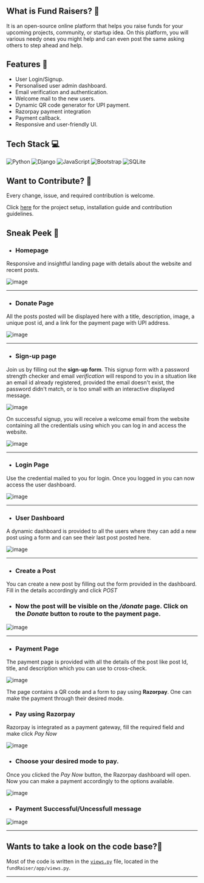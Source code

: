 ## What is Fund Raisers? 🤔
It is an open-source online platform that helps you raise funds for your upcoming projects, community, or startup idea. On this platform, you will various needy ones you might help and can even post the same asking others to step ahead and help.

## Features 💫
+ User Login/Signup.
+ Personalised user admin dashboard.
+ Email verification and authentication.
+ Welcome mail to the new users.
+ Dynamic QR code generator for UPI payment.
+ Razorpay payment integration
+ Payment callback.
+ Responsive and user-friendly UI.

## Tech Stack 💻
![Python](https://img.shields.io/badge/python-3670A0?style=for-the-badge&logo=python&logoColor=ffdd54) ![Django](https://img.shields.io/badge/django-%23092E20.svg?style=for-the-badge&logo=django&logoColor=white) ![JavaScript](https://img.shields.io/badge/javascript-%23323330.svg?style=for-the-badge&logo=javascript&logoColor=%23F7DF1E) ![Bootstrap](https://img.shields.io/badge/bootstrap-%23563D7C.svg?style=for-the-badge&logo=bootstrap&logoColor=white) ![SQLite](https://img.shields.io/badge/sqlite-%2307405e.svg?style=for-the-badge&logo=sqlite&logoColor=white)

## Want to Contribute? 🤝

Every change, issue, and required contribution is welcome.


Click [here](https://github.com/nikhil25803/fundRaiser/blob/main/contribution.md) for the project setup, installation guide and contribution guidelines.

## Sneak Peek 👀

+ ### **Homepage** 
Responsive and insightful landing page with details about the website and recent posts.

![image](https://user-images.githubusercontent.com/93156825/218273180-403abf45-20ca-4fc2-8278-f01d0bbc1b79.png)

---
+ ### **Donate Page**
All the posts posted will be displayed here with a title, description, image, a unique post id, and a link for the payment page with UPI address.

![image](https://user-images.githubusercontent.com/93156825/218273212-91676ab0-a321-4989-adbc-89fc51e3193b.png)

---

+ ### **Sign-up page**  
Join us by filling out the **sign-up form**. This signup form with a password strength checker and email *verification* will respond to you in a situation like an email id already registered, provided the email doesn't exist, the password didn't match, or is too small with an interactive displayed message.

![image](https://user-images.githubusercontent.com/93156825/218273280-bd1e6610-3b19-411d-9744-3d2b76f71a5e.png)

On successful signup, you will receive a welcome email from the website containing all the credentials using which you can log in and access the website.

![image](https://user-images.githubusercontent.com/93156825/218273358-d16e6e2f-3ebd-4518-85b9-e97d58d7c777.png)

---


+ ### **Login Page** 
Use the credential mailed to you for login. Once you logged in you can now access the user dashboard.

![image](https://user-images.githubusercontent.com/93156825/218273392-097b6c0e-76c6-47d2-8c93-08ea6b1fc601.png)

---

+ ### **User Dashboard** 
A dynamic dashboard is provided to all the users where they can add a new post using a form and can see their last post posted here.

![image](https://user-images.githubusercontent.com/93156825/218273764-5314edeb-00cf-4762-82ac-1f7225b3a72d.png)

---

+ ### **Create a Post** 
You can create a new post by filling out the form provided in the dashboard. Fill in the details accordingly and click _POST_

+ ### Now the post will be visible on the _/donate_ page. Click on the _Donate_ button to route to the payment page.

![image](https://user-images.githubusercontent.com/93156825/218273852-908d63be-f9f0-4941-b69f-70bc9f56788b.png)


---

+ ### **Payment Page** 
The payment page is provided with all the details of the post like post Id, title, and description which you can use to cross-check.

![image](https://user-images.githubusercontent.com/93156825/218273918-6814c68a-4bc8-461a-ab70-99893570b539.png)

The page contains a QR code and a form to pay using **Razorpay**. One can make the payment through their desired mode.

+ ### Pay using **Razorpay**

Razorpay is integrated as a payment gateway, fill the required field and make click *Pay Now*

![image](https://user-images.githubusercontent.com/93156825/218274031-10760753-d432-49e8-8c92-12404262b293.png)

+ ### Choose your desired mode to pay.
Once you clicked the *Pay Now* button, the Razorpay dashboard will open. Now you can make a payment accordingly to the options available.

![image](https://user-images.githubusercontent.com/93156825/218274078-984fff67-ee49-42e4-8cd9-f331e92f3588.png)


+ ### Payment Successful/Uncessfull message
![image](https://user-images.githubusercontent.com/93156825/218274150-5af2069e-db52-44e2-9b3d-d87c804f7a38.png)


---
 ## Wants to take a look on the code base?🧐

 Most of the code is written in the [`views.py`](https://github.com/nikhil25803/fundRaiser/tree/main/raiser) file, located in the `fundRaiser/app/views.py`.

 ---
